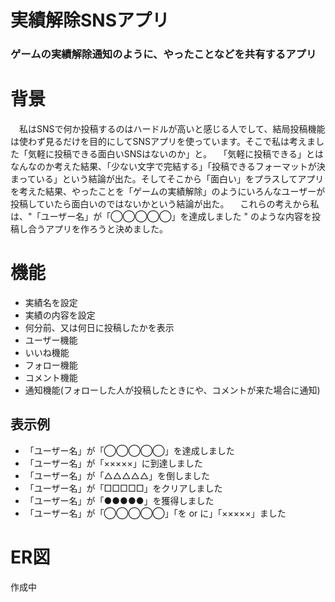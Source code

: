 # 実績解除SNSアプリ
### ゲームの実績解除通知のように、やったことなどを共有するアプリ

# 背景
　私はSNSで何か投稿するのはハードルが高いと感じる人でして、結局投稿機能は使わず見るだけを目的にしてSNSアプリを使っています。そこで私は考えました「気軽に投稿できる面白いSNSはないのか」と。
　「気軽に投稿できる」とはなんなのか考えた結果、「少ない文字で完結する」「投稿できるフォーマットが決まっている」という結論が出た。そしてそこから「面白い」をプラスしてアプリを考えた結果、やったことを「ゲームの実績解除」のようにいろんなユーザーが投稿していたら面白いのではないかという結論が出た。
　これらの考えから私は、"「ユーザー名」が「◯◯◯◯◯」を達成しました " のような内容を投稿し合うアプリを作ろうと決めました。

# 機能
- 実績名を設定
- 実績の内容を設定
- 何分前、又は何日に投稿したかを表示
- ユーザー機能
- いいね機能
- フォロー機能
- コメント機能
- 通知機能(フォローした人が投稿したときにや、コメントが来た場合に通知)

## 表示例
- 「ユーザー名」が「◯◯◯◯◯」を達成しました
- 「ユーザー名」が「×××××」に到達しました
- 「ユーザー名」が「△△△△△」を倒しました
- 「ユーザー名」が「□□□□□」をクリアしました
- 「ユーザー名」が「●●●●●」を獲得しました
- 「ユーザー名」が「◯◯◯◯◯」「を or に」「×××××」ました

# ER図
作成中
